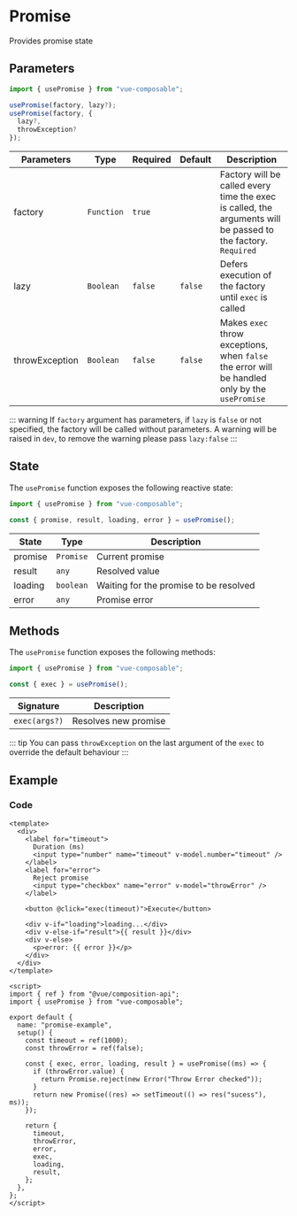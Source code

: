 # Promise

Provides promise state

## Parameters

```js
import { usePromise } from "vue-composable";

usePromise(factory, lazy?);
usePromise(factory, {
  lazy?,
  throwException?
});
```

| Parameters     | Type       | Required | Default | Description                                                                                                   |
| -------------- | ---------- | -------- | ------- | ------------------------------------------------------------------------------------------------------------- |
| factory        | `Function` | `true`   |         | Factory will be called every time the exec is called, the arguments will be passed to the factory. `Required` |
| lazy           | `Boolean`  | `false`  | `false` | Defers execution of the factory until `exec` is called                                                        |
| throwException | `Boolean`  | `false`  | `false` | Makes `exec` throw exceptions, when `false` the error will be handled only by the `usePromise`                |

::: warning
If `factory` argument has parameters, if `lazy` is `false` or not specified, the factory will be called without parameters.
A warning will be raised in `dev`, to remove the warning please pass `lazy:false`
:::

## State

The `usePromise` function exposes the following reactive state:

```js
import { usePromise } from "vue-composable";

const { promise, result, loading, error } = usePromise();
```

| State   | Type      | Description                            |
| ------- | --------- | -------------------------------------- |
| promise | `Promise` | Current promise                        |
| result  | `any`     | Resolved value                         |
| loading | `boolean` | Waiting for the promise to be resolved |
| error   | `any`     | Promise error                          |

## Methods

The `usePromise` function exposes the following methods:

```js
import { usePromise } from "vue-composable";

const { exec } = usePromise();
```

| Signature     | Description          |
| ------------- | -------------------- |
| `exec(args?)` | Resolves new promise |

::: tip
You can pass `throwException` on the last argument of the `exec` to override the default behaviour
:::

## Example

<promise-example/>

### Code

```vue
<template>
  <div>
    <label for="timeout">
      Duration (ms)
      <input type="number" name="timeout" v-model.number="timeout" />
    </label>
    <label for="error">
      Reject promise
      <input type="checkbox" name="error" v-model="throwError" />
    </label>

    <button @click="exec(timeout)">Execute</button>

    <div v-if="loading">loading...</div>
    <div v-else-if="result">{{ result }}</div>
    <div v-else>
      <p>error: {{ error }}</p>
    </div>
  </div>
</template>

<script>
import { ref } from "@vue/composition-api";
import { usePromise } from "vue-composable";

export default {
  name: "promise-example",
  setup() {
    const timeout = ref(1000);
    const throwError = ref(false);

    const { exec, error, loading, result } = usePromise((ms) => {
      if (throwError.value) {
        return Promise.reject(new Error("Throw Error checked"));
      }
      return new Promise((res) => setTimeout(() => res("sucess"), ms));
    });

    return {
      timeout,
      throwError,
      error,
      exec,
      loading,
      result,
    };
  },
};
</script>
```
